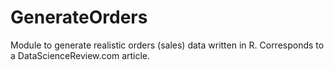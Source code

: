 # GenerateOrders
Module to generate realistic orders (sales) data written in R. Corresponds to a DataScienceReview.com article.
